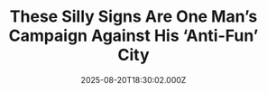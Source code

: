 ---
title: "These Silly Signs Are One Man’s Campaign Against His ‘Anti-Fun’ City"
date: 2025-08-20T18:30:02.000Z
category: Human Kindness
externalLink: "https://www.goodnewsnetwork.org/these-silly-signs-are-one-mans-campaign-against-his-anti-fun-city/"
image: ""
excerpt: "In a provincial English city, a man has taken it upon himself to address what he referred to as a “fun deficit” in town. By placing humorous signs in the style of public notices and road signs around town, he hopes they will disarm people into seeing issues in a new perspective, whether that’s the […] The post These Silly…"
---